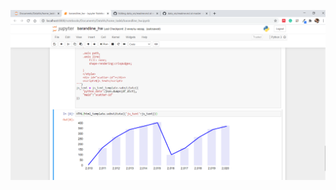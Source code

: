 ![Image alt](https://github.com/namdiana/data_vis/blob/master/lab6_barandline_innotebook/result.png)
